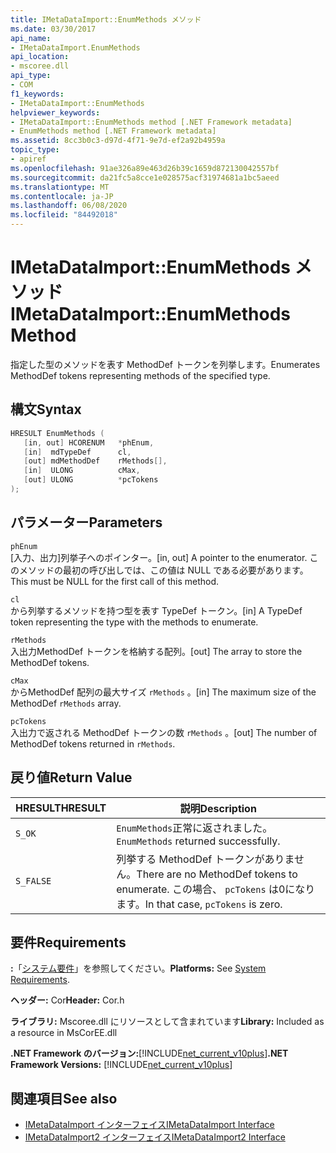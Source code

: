 ```yaml
---
title: IMetaDataImport::EnumMethods メソッド
ms.date: 03/30/2017
api_name:
- IMetaDataImport.EnumMethods
api_location:
- mscoree.dll
api_type:
- COM
f1_keywords:
- IMetaDataImport::EnumMethods
helpviewer_keywords:
- IMetaDataImport::EnumMethods method [.NET Framework metadata]
- EnumMethods method [.NET Framework metadata]
ms.assetid: 8cc3b0c3-d97d-4f71-9e7d-ef2a92b4959a
topic_type:
- apiref
ms.openlocfilehash: 91ae326a89e463d26b39c1659d872130042557bf
ms.sourcegitcommit: da21fc5a8cce1e028575acf31974681a1bc5aeed
ms.translationtype: MT
ms.contentlocale: ja-JP
ms.lasthandoff: 06/08/2020
ms.locfileid: "84492018"
---
```

# <a name="imetadataimportenummethods-method"></a><span data-ttu-id="d4906-102">IMetaDataImport::EnumMethods メソッド</span><span class="sxs-lookup"><span data-stu-id="d4906-102">IMetaDataImport::EnumMethods Method</span></span>
<span data-ttu-id="d4906-103">指定した型のメソッドを表す MethodDef トークンを列挙します。</span><span class="sxs-lookup"><span data-stu-id="d4906-103">Enumerates MethodDef tokens representing methods of the specified type.</span></span>  
  
## <a name="syntax"></a><span data-ttu-id="d4906-104">構文</span><span class="sxs-lookup"><span data-stu-id="d4906-104">Syntax</span></span>  
  
```cpp  
HRESULT EnumMethods (  
   [in, out] HCORENUM   *phEnum,
   [in]  mdTypeDef      cl,
   [out] mdMethodDef    rMethods[],
   [in]  ULONG          cMax,
   [out] ULONG          *pcTokens  
);  
```  
  
## <a name="parameters"></a><span data-ttu-id="d4906-105">パラメーター</span><span class="sxs-lookup"><span data-stu-id="d4906-105">Parameters</span></span>  
 `phEnum`  
 <span data-ttu-id="d4906-106">[入力、出力]列挙子へのポインター。</span><span class="sxs-lookup"><span data-stu-id="d4906-106">[in, out] A pointer to the enumerator.</span></span> <span data-ttu-id="d4906-107">このメソッドの最初の呼び出しでは、この値は NULL である必要があります。</span><span class="sxs-lookup"><span data-stu-id="d4906-107">This must be NULL for the first call of this method.</span></span>  
  
 `cl`  
 <span data-ttu-id="d4906-108">から列挙するメソッドを持つ型を表す TypeDef トークン。</span><span class="sxs-lookup"><span data-stu-id="d4906-108">[in] A TypeDef token representing the type with the methods to enumerate.</span></span>  
  
 `rMethods`  
 <span data-ttu-id="d4906-109">入出力MethodDef トークンを格納する配列。</span><span class="sxs-lookup"><span data-stu-id="d4906-109">[out] The array to store the MethodDef tokens.</span></span>  
  
 `cMax`  
 <span data-ttu-id="d4906-110">からMethodDef 配列の最大サイズ `rMethods` 。</span><span class="sxs-lookup"><span data-stu-id="d4906-110">[in] The maximum size of the MethodDef `rMethods` array.</span></span>  
  
 `pcTokens`  
 <span data-ttu-id="d4906-111">入出力で返される MethodDef トークンの数 `rMethods` 。</span><span class="sxs-lookup"><span data-stu-id="d4906-111">[out] The number of MethodDef tokens returned in `rMethods`.</span></span>  
  
## <a name="return-value"></a><span data-ttu-id="d4906-112">戻り値</span><span class="sxs-lookup"><span data-stu-id="d4906-112">Return Value</span></span>  
  
|<span data-ttu-id="d4906-113">HRESULT</span><span class="sxs-lookup"><span data-stu-id="d4906-113">HRESULT</span></span>|<span data-ttu-id="d4906-114">説明</span><span class="sxs-lookup"><span data-stu-id="d4906-114">Description</span></span>|  
|-------------|-----------------|  
|`S_OK`|<span data-ttu-id="d4906-115">`EnumMethods`正常に返されました。</span><span class="sxs-lookup"><span data-stu-id="d4906-115">`EnumMethods` returned successfully.</span></span>|  
|`S_FALSE`|<span data-ttu-id="d4906-116">列挙する MethodDef トークンがありません。</span><span class="sxs-lookup"><span data-stu-id="d4906-116">There are no MethodDef tokens to enumerate.</span></span> <span data-ttu-id="d4906-117">この場合、 `pcTokens` は0になります。</span><span class="sxs-lookup"><span data-stu-id="d4906-117">In that case, `pcTokens` is zero.</span></span>|  
  
## <a name="requirements"></a><span data-ttu-id="d4906-118">要件</span><span class="sxs-lookup"><span data-stu-id="d4906-118">Requirements</span></span>  
 <span data-ttu-id="d4906-119">**:**「[システム要件](../../get-started/system-requirements.md)」を参照してください。</span><span class="sxs-lookup"><span data-stu-id="d4906-119">**Platforms:** See [System Requirements](../../get-started/system-requirements.md).</span></span>  
  
 <span data-ttu-id="d4906-120">**ヘッダー:** Cor</span><span class="sxs-lookup"><span data-stu-id="d4906-120">**Header:** Cor.h</span></span>  
  
 <span data-ttu-id="d4906-121">**ライブラリ:** Mscoree.dll にリソースとして含まれています</span><span class="sxs-lookup"><span data-stu-id="d4906-121">**Library:** Included as a resource in MsCorEE.dll</span></span>  
  
 <span data-ttu-id="d4906-122">**.NET Framework のバージョン:**[!INCLUDE[net_current_v10plus](../../../../includes/net-current-v10plus-md.md)]</span><span class="sxs-lookup"><span data-stu-id="d4906-122">**.NET Framework Versions:** [!INCLUDE[net_current_v10plus](../../../../includes/net-current-v10plus-md.md)]</span></span>  
  
## <a name="see-also"></a><span data-ttu-id="d4906-123">関連項目</span><span class="sxs-lookup"><span data-stu-id="d4906-123">See also</span></span>

- [<span data-ttu-id="d4906-124">IMetaDataImport インターフェイス</span><span class="sxs-lookup"><span data-stu-id="d4906-124">IMetaDataImport Interface</span></span>](imetadataimport-interface.md)
- [<span data-ttu-id="d4906-125">IMetaDataImport2 インターフェイス</span><span class="sxs-lookup"><span data-stu-id="d4906-125">IMetaDataImport2 Interface</span></span>](imetadataimport2-interface.md)
